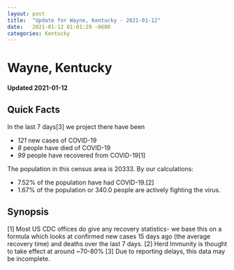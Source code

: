 ```yaml
---
layout: post
title:  "Update for Wayne, Kentucky - 2021-01-12"
date:   2021-01-12 01:01:29 -0600
categories: Kentucky
---
```


# Wayne, Kentucky
#### Updated 2021-01-12

## Quick Facts

In the last 7 days[3] we project there have been
- *121* new cases of COVID-19
- *8* people have died of COVID-19
- *99* people have recovered from COVID-19[1]

The population in this census area is 20333. By our calculations:
- 7.52% of the population have had COVID-19.[2]
- 1.67% of the population or 340.0 people are actively fighting the virus.

## Synopsis




[1] Most US CDC offices do give any recovery statistics- we base this on a formula which looks at confirmed new cases
15 days ago (the average recovery time) and deaths over the last 7 days.
[2] Herd Immunity is thought to take effect at around ~70-80%
[3] Due to reporting delays, this data may be incomplete. 
    